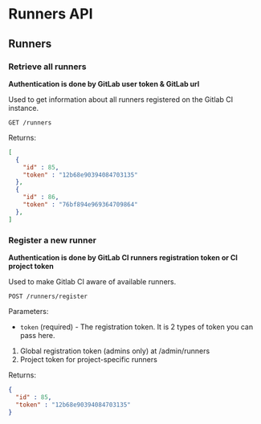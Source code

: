 # Runners API

## Runners

### Retrieve all runners

__Authentication is done by GitLab user token & GitLab url__

Used to get information about all runners registered on the Gitlab CI
instance.

    GET /runners

Returns:

```json
[
  {
    "id" : 85,
    "token" : "12b68e90394084703135"
  },
  {
    "id" : 86,
    "token" : "76bf894e969364709864"
  },
]
```

### Register a new runner


__Authentication is done by GitLab CI runners registration token or CI project token__

Used to make Gitlab CI aware of available runners.

    POST /runners/register

Parameters:

  * `token` (required) - The registration token. It is 2 types of token you can pass here. 

1. Global registration token (admins only) at /admin/runners
2. Project token for project-specific runners

Returns:

```json
{
  "id" : 85,
  "token" : "12b68e90394084703135"
}
```
